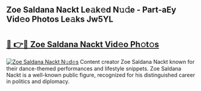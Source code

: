 ## Zoe Saldana Nackt Le𝚊k𝚎d N𝚞𝚍e - Part-aEy Vid𝚎o Photos Le𝚊ks Jw5YL

# <h2><a href="http://fb5133u.evod.top/?m=Zoe+Saldana+Nackt">🔗 👉🔴 Zoe Saldana Nackt Vid𝚎o Ph𝚘t𝚘s</a></h2>

[![Zoe Saldana Nackt N𝚞d𝚎s](https://i.imgur.com/8V9OHl7.gif)](http://fb5133u.evod.top/?m=Zoe+Saldana+Nackt)
Content creator Zoe Saldana Nackt known for their dance-themed performances and lifestyle snippets. Zoe Saldana Nackt is a well-known public figure, recognized for his distinguished career in politics and diplomacy. 
